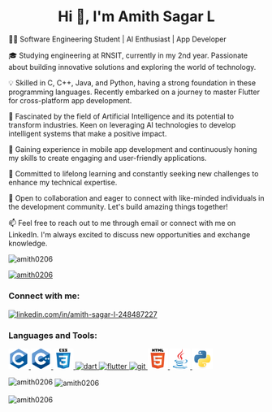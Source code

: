 <h1 align="center">Hi 👋, I'm Amith Sagar L</h1>  



👨‍💻 Software Engineering Student | AI Enthusiast | App Developer 

🎓 Studying engineering at RNSIT, currently in my 2nd year. Passionate about building innovative solutions and exploring the world of technology.

💡 Skilled in C, C++, Java, and Python, having a strong foundation in these programming languages. Recently embarked on a journey to master Flutter for cross-platform app development.

🤖 Fascinated by the field of Artificial Intelligence and its potential to transform industries. Keen on leveraging AI technologies to develop intelligent systems that make a positive impact.

📱 Gaining experience in mobile app development and continuously honing my skills to create engaging and user-friendly applications.

🌱 Committed to lifelong learning and constantly seeking new challenges to enhance my technical expertise.

🤝 Open to collaboration and eager to connect with like-minded individuals in the development community. Let's build amazing things together!

📫 Feel free to reach out to me through email or connect with me on LinkedIn. I'm always excited to discuss new opportunities and exchange knowledge.

<p align="left"> <img src="https://komarev.com/ghpvc/?username=amith0206&label=Profile%20views&color=0e75b6&style=flat" alt="amith0206" /> </p>

<p align="left"> <a href="https://github.com/ryo-ma/github-profile-trophy"><img src="https://github-profile-trophy.vercel.app/?username=amith0206" alt="amith0206" /></a> </p>

<h3 align="left">Connect with me:</h3>
<p align="left">
<a href="https://linkedin.com/in/linkedin.com/in/amith-sagar-l-248487227" target="blank"><img align="center" src="https://raw.githubusercontent.com/rahuldkjain/github-profile-readme-generator/master/src/images/icons/Social/linked-in-alt.svg" alt="linkedin.com/in/amith-sagar-l-248487227" height="30" width="40" /></a>
</p>

<h3 align="left">Languages and Tools:</h3>
<p align="left"> <a href="https://www.cprogramming.com/" target="_blank" rel="noreferrer"> <img src="https://raw.githubusercontent.com/devicons/devicon/master/icons/c/c-original.svg" alt="c" width="40" height="40"/> </a> <a href="https://www.w3schools.com/cpp/" target="_blank" rel="noreferrer"> <img src="https://raw.githubusercontent.com/devicons/devicon/master/icons/cplusplus/cplusplus-original.svg" alt="cplusplus" width="40" height="40"/> </a> <a href="https://www.w3schools.com/css/" target="_blank" rel="noreferrer"> <img src="https://raw.githubusercontent.com/devicons/devicon/master/icons/css3/css3-original-wordmark.svg" alt="css3" width="40" height="40"/> </a> <a href="https://dart.dev" target="_blank" rel="noreferrer"> <img src="https://www.vectorlogo.zone/logos/dartlang/dartlang-icon.svg" alt="dart" width="40" height="40"/> </a> <a href="https://flutter.dev" target="_blank" rel="noreferrer"> <img src="https://www.vectorlogo.zone/logos/flutterio/flutterio-icon.svg" alt="flutter" width="40" height="40"/> </a> <a href="https://git-scm.com/" target="_blank" rel="noreferrer"> <img src="https://www.vectorlogo.zone/logos/git-scm/git-scm-icon.svg" alt="git" width="40" height="40"/> </a> <a href="https://www.w3.org/html/" target="_blank" rel="noreferrer"> <img src="https://raw.githubusercontent.com/devicons/devicon/master/icons/html5/html5-original-wordmark.svg" alt="html5" width="40" height="40"/> </a> <a href="https://www.java.com" target="_blank" rel="noreferrer"> <img src="https://raw.githubusercontent.com/devicons/devicon/master/icons/java/java-original.svg" alt="java" width="40" height="40"/> </a> <a href="https://www.python.org" target="_blank" rel="noreferrer"> <img src="https://raw.githubusercontent.com/devicons/devicon/master/icons/python/python-original.svg" alt="python" width="40" height="40"/> </a> </p>

<p><img align="left" src="https://github-readme-stats.vercel.app/api/top-langs?username=amith0206&show_icons=true&locale=en&layout=compact" alt="amith0206" /></p>

<p>&nbsp;<img align="center" src="https://github-readme-stats.vercel.app/api?username=amith0206&show_icons=true&locale=en" alt="amith0206" /></p>

<p><img align="center" src="https://github-readme-streak-stats.herokuapp.com/?user=amith0206&" alt="amith0206" /></p>
